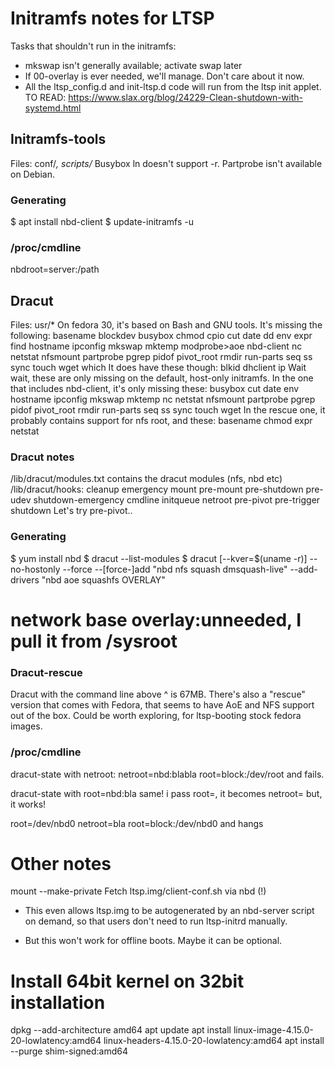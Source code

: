 # Initramfs notes for LTSP
Tasks that shouldn't run in the initramfs:
 * mkswap isn't generally available; activate swap later
 * If 00-overlay is ever needed, we'll manage. Don't care about it now.
 * All the ltsp_config.d and init-ltsp.d code will run from the ltsp init applet.
 TO READ: https://www.slax.org/blog/24229-Clean-shutdown-with-systemd.html

## Initramfs-tools
Files: conf/*, scripts/*
Busybox ln doesn't support -r. Partprobe isn't available on Debian.

### Generating
$ apt install nbd-client
$ update-initramfs -u

### /proc/cmdline
nbdroot=server:/path

## Dracut
Files: usr/*
On fedora 30, it's based on Bash and GNU tools. It's missing the following:
    basename blockdev busybox chmod cpio cut date dd env expr find hostname
    ipconfig mkswap mktemp modprobe>aoe nbd-client nc netstat nfsmount
    partprobe pgrep pidof pivot_root rmdir run-parts seq ss sync touch wget
    which
It does have these though:
    blkid dhclient ip
Wait wait, these are only missing on the default, host-only initramfs.
In the one that includes nbd-client, it's only missing these:
    busybox cut date env hostname ipconfig mkswap mktemp nc netstat nfsmount
    partprobe pgrep pidof pivot_root rmdir run-parts seq ss sync touch wget
In the rescue one, it probably contains support for nfs root, and these:
    basename chmod expr netstat

### Dracut notes
/lib/dracut/modules.txt contains the dracut modules (nfs, nbd etc)
/lib/dracut/hooks:
cleanup emergency mount pre-mount pre-shutdown pre-udev shutdown-emergency
cmdline initqueue netroot pre-pivot pre-trigger shutdown
Let's try pre-pivot..

### Generating
$ yum install nbd
$ dracut --list-modules
$ dracut [--kver=$(uname -r)] --no-hostonly --force --[force-]add "nbd nfs squash dmsquash-live" --add-drivers "nbd aoe squashfs OVERLAY"
 # network base overlay:unneeded, I pull it from /sysroot

### Dracut-rescue
Dracut with the command line above ^ is 67MB. There's also a "rescue" version
that comes with Fedora, that seems to have AoE and NFS support out of the box.
Could be worth exploring, for ltsp-booting stock fedora images.

### /proc/cmdline
dracut-state with netroot:
netroot=nbd:blabla
root=block:/dev/root
and fails.

dracut-state with root=nbd:bla
same! i pass root=, it becomes netroot=
but, it works!

root=/dev/nbd0 netroot=bla
root=block:/dev/nbd0
and hangs


# Other notes
mount --make-private
Fetch ltsp.img/client-conf.sh via nbd (!)
  + This even allows ltsp.img to be autogenerated by an nbd-server script
    on demand, so that users don't need to run ltsp-initrd manually.
  - But this won't work for offline boots. Maybe it can be optional.

# Install 64bit kernel on 32bit installation
dpkg --add-architecture amd64
apt update
apt install linux-image-4.15.0-20-lowlatency:amd64 linux-headers-4.15.0-20-lowlatency:amd64
apt install --purge shim-signed:amd64

